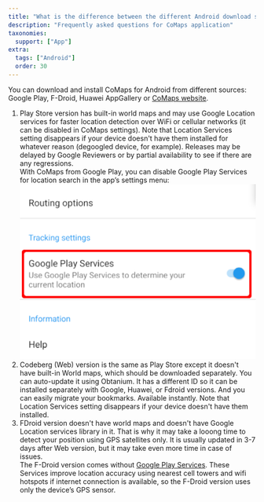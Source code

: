 ```yaml
---
title: "What is the difference between the different Android download sources?"
description: "Frequently asked questions for CoMaps application"
taxonomies:
  support: ["App"]
extra:
  tags: ["Android"]
  order: 30
---
```


You can download and install CoMaps for Android from different sources: Google Play, F-Droid, Huawei AppGallery or [CoMaps website](https://codeberg.org/comaps/comaps/releases/).

1. Play Store version has built-in world maps and may use Google Location services for faster location detection over WiFi or cellular networks (it can be disabled in CoMaps settings). Note that Location Services setting disappears if your device doesn't have them installed for whatever reason (degoogled device, for example). Releases may be delayed by Google Reviewers or by partial availability to see if there are any regressions.  
With CoMaps from Google Play, you can disable Google Play Services for location search in the app’s settings menu:  
![Google Play Services](image30.png)
2. Codeberg (Web) version is the same as Play Store except it doesn't have built-in World maps, which should be downloaded separately. You can auto-update it using Obtanium. It has a different ID so it can be installed separately with Google, Huawei, or Fdroid versions. And you can easily migrate your bookmarks. Available instantly. Note that Location Services setting disappears if your device doesn't have them installed.
3. FDroid version doesn't have world maps and doesn't have Google Location services library in it. That is why it may take a looong time to detect your position using GPS satellites only. It is usually updated in 3-7 days after Web version, but it may take even more time in case of issues.  
The F-Droid version comes without [Google Play Services](https://en.wikipedia.org/wiki/Google_Play_Services). These Services improve location accuracy using nearest cell towers and wifi hotspots if internet connection is available, so the F-Droid version uses only the device’s GPS sensor.
